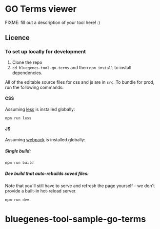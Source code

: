 #  GO Terms viewer

FIXME: fill out a description of your tool here! :)

## Licence


### To set up locally for development

1. Clone the repo
2. `cd bluegenes-tool-go-terms` and then `npm install` to install dependencies.

All of the editable source files for css and js are in `src`. To bundle for prod, run the following commands:

#### CSS

Assuming [less](http://lesscss.org/) is installed globally:

```
npm run less
```

#### JS

Assuming [webpack](https://webpack.js.org/) is installed globally:

##### Single build:
```
npm run build
```

##### Dev build that auto-rebuilds saved files:
Note that you'll still have to serve and refresh the page yourself - we don't provide a built-in hot-reload server.
```
npm run dev
```
# bluegenes-tool-sample-go-terms
